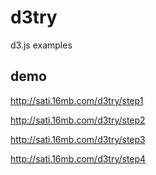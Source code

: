 d3try
=====

d3.js examples

demo
----

http://sati.16mb.com/d3try/step1

http://sati.16mb.com/d3try/step2

http://sati.16mb.com/d3try/step3

http://sati.16mb.com/d3try/step4